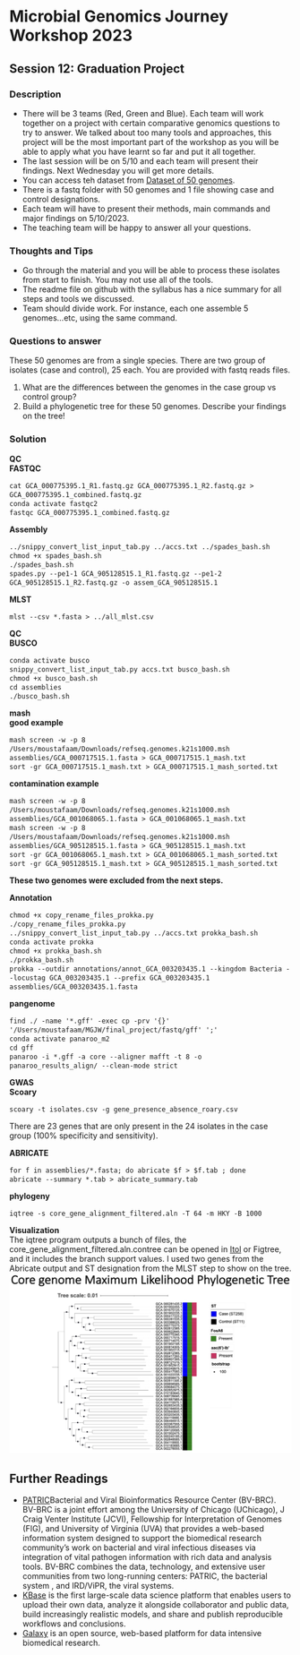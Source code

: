 # Microbial Genomics Journey Workshop 2023
## Session 12: Graduation Project
### Description
* There will be 3 teams (Red, Green and Blue). Each team will work together on a project with certain comparative genomics questions to try to answer. We talked about too many tools and approaches, this project will be the most important part of the workshop as you will be able to apply what you have learnt so far and put it all together.
* The last session will be on 5/10 and each team will present their findings. Next Wednesday you will get more details.
* You can access teh dataset from [Dataset of 50 genomes](https://www.dropbox.com/scl/fo/j8fajbwm5cwfy14l9nasc/h?dl=0&rlkey=531bwej0dxzxoq2k04kllthi9).
* There is a fastq folder with 50 genomes and 1 file showing case and control designations.
* Each team will have to present their methods, main commands and major findings on 5/10/2023.
* The teaching team will be happy to answer all your questions.

### Thoughts and Tips
* Go through the material and you will be able to process these isolates from start to finish. You may not use all of the tools.
* The readme file on github with the syllabus has a nice summary for all steps and tools we discussed.
* Team should divide work. For instance, each one assemble 5 genomes...etc, using the same command.

### Questions to answer
These 50 genomes are from a single species. There are two group of isolates (case and control), 25 each. You are provided with fastq reads files.
1. What are the differences between the genomes in the case group vs control group?
2. Build a phylogenetic tree for these 50 genomes. Describe your findings on the tree!

### Solution
**QC**<br/>
**FASTQC**
```
cat GCA_000775395.1_R1.fastq.gz GCA_000775395.1_R2.fastq.gz > GCA_000775395.1_combined.fastq.gz
conda activate fastqc2
fastqc GCA_000775395.1_combined.fastq.gz
```

**Assembly**<br/>
```
../snippy_convert_list_input_tab.py ../accs.txt ../spades_bash.sh
chmod +x spades_bash.sh
./spades_bash.sh
spades.py --pe1-1 GCA_905128515.1_R1.fastq.gz --pe1-2 GCA_905128515.1_R2.fastq.gz -o assem_GCA_905128515.1
```

**MLST**
```
mlst --csv *.fasta > ../all_mlst.csv
```

**QC**<br/>
**BUSCO**
```
conda activate busco
snippy_convert_list_input_tab.py accs.txt busco_bash.sh
chmod +x busco_bash.sh
cd assemblies
./busco_bash.sh
```
**mash**<br/>
**good example**
```
mash screen -w -p 8 /Users/moustafaam/Downloads/refseq.genomes.k21s1000.msh assemblies/GCA_000717515.1.fasta > GCA_000717515.1_mash.txt
sort -gr GCA_000717515.1_mash.txt > GCA_000717515.1_mash_sorted.txt
```
**contamination example**
```
mash screen -w -p 8 /Users/moustafaam/Downloads/refseq.genomes.k21s1000.msh assemblies/GCA_001068065.1.fasta > GCA_001068065.1_mash.txt
mash screen -w -p 8 /Users/moustafaam/Downloads/refseq.genomes.k21s1000.msh assemblies/GCA_905128515.1.fasta > GCA_905128515.1_mash.txt
sort -gr GCA_001068065.1_mash.txt > GCA_001068065.1_mash_sorted.txt
sort -gr GCA_905128515.1_mash.txt > GCA_905128515.1_mash_sorted.txt
```
**These two genomes were excluded from the next steps.**

**Annotation**
```
chmod +x copy_rename_files_prokka.py
./copy_rename_files_prokka.py
../snippy_convert_list_input_tab.py ../accs.txt prokka_bash.sh
conda activate prokka
chmod +x prokka_bash.sh
./prokka_bash.sh
prokka --outdir annotations/annot_GCA_003203435.1 --kingdom Bacteria --locustag GCA_003203435.1 --prefix GCA_003203435.1 assemblies/GCA_003203435.1.fasta
```

**pangenome**
```
find ./ -name '*.gff' -exec cp -prv '{}' '/Users/moustafaam/MGJW/final_project/fastq/gff' ';'
conda activate panaroo_m2
cd gff
panaroo -i *.gff -a core --aligner mafft -t 8 -o panaroo_results_align/ --clean-mode strict
```

**GWAS**<br/>
**Scoary**
```
scoary -t isolates.csv -g gene_presence_absence_roary.csv
```
There are 23 genes that are only present in the 24 isolates in the case group (100% specificity and sensitivity).<br/>

**ABRICATE**
```
for f in assemblies/*.fasta; do abricate $f > $f.tab ; done
abricate --summary *.tab > abricate_summary.tab
```

**phylogeny**
```
iqtree -s core_gene_alignment_filtered.aln -T 64 -m HKY -B 1000
```

**Visualization**<br/>
The iqtree program outputs a bunch of files, the core_gene_alignment_filtered.aln.contree can be opened in [Itol](https://itol.embl.de/tree/163116135115285751683734250#) or Figtree, and it includes the branch support values. I used two genes from the Abricate output and ST designation from the MLST step to show on the tree.
![ML Tree](grad_project_tree.jpg)

## Further Readings
* [PATRIC](https://www.bv-brc.org/)Bacterial and Viral Bioinformatics Resource Center (BV-BRC). BV-BRC is a joint effort among the University of Chicago (UChicago), J Craig Venter Institute (JCVI), Fellowship for Interpretation of Genomes (FIG), and University of Virginia (UVA) that provides a web-based information system designed to support the biomedical research community’s work on bacterial and viral infectious diseases via integration of vital pathogen information with rich data and analysis tools. BV-BRC combines the data, technology, and extensive user communities from two long-running centers: PATRIC, the bacterial system , and IRD/ViPR, the viral systems.
* [KBase](https://www.kbase.us/) is the first large-scale data science platform that enables users to upload their own data, analyze it alongside collaborator and public data, build increasingly realistic models, and share and publish reproducible workflows and conclusions.
* [Galaxy](https://usegalaxy.org/) is an open source, web-based platform for data intensive biomedical research.
